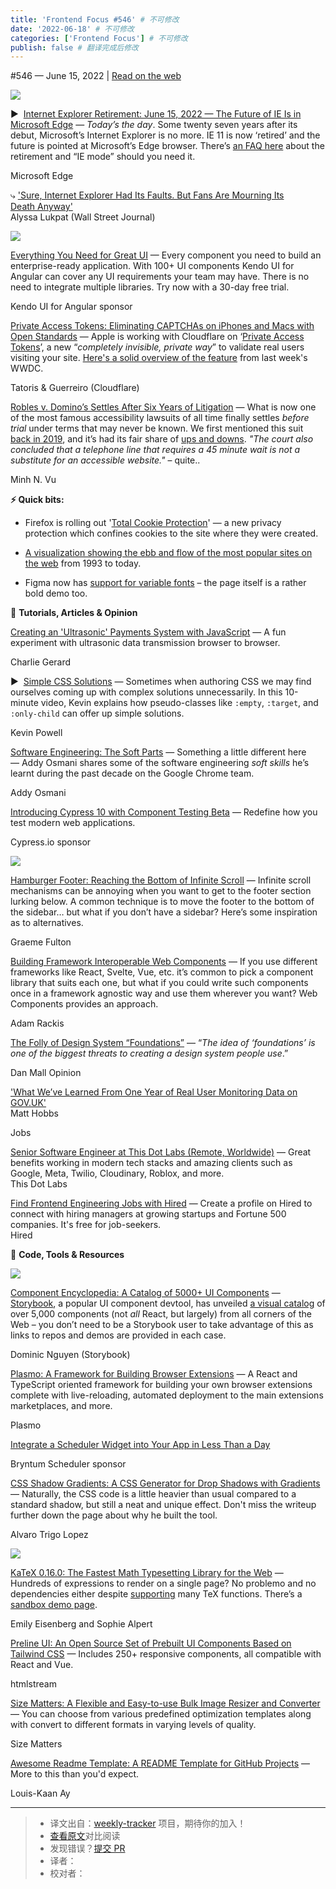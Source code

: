 ```yaml
---
title: 'Frontend Focus #546' # 不可修改
date: '2022-06-18' # 不可修改
categories: ['Frontend Focus'] # 不可修改
publish: false # 翻译完成后修改
---
```


<!--以上是预览信息，图片一张或限制百字左右，前者优先，全文请使用二级及以下标题-->
<!-- more -->

#​546 — June 15, 2022 | [Read on the web](https://frontendfoc.us/link/124809/web)

[![](https://res.cloudinary.com/cpress/image/upload/w_1280,e_sharpen:60/v1655286716/rbjo59nebmcjxnkmnafk.gif)](https://frontendfoc.us/link/124810/web)

▶  [Internet Explorer Retirement: June 15, 2022 — The Future of IE Is in Microsoft Edge](https://frontendfoc.us/link/124810/web "www.youtube.com") — _Today’s the day_. Some twenty seven years after its debut, Microsoft’s Internet Explorer is no more. IE 11 is now ‘retired’ and the future is pointed at Microsoft’s Edge browser. There’s [an FAQ here](https://frontendfoc.us/link/124811/web) about the retirement and “IE mode” should you need it.

Microsoft Edge

⤷ ['Sure, Internet Explorer Had Its Faults. But Fans Are Mourning Its Death Anyway'](https://frontendfoc.us/link/124812/web)  
Alyssa Lukpat (Wall Street Journal)

[![](https://copm.s3.amazonaws.com/c995b268.png)](https://frontendfoc.us/link/124813/web)

[Everything You Need for Great UI](https://frontendfoc.us/link/124813/web "www.telerik.com") — Every component you need to build an enterprise-ready application. With 100+ UI components Kendo UI for Angular can cover any UI requirements your team may have. There is no need to integrate multiple libraries. Try now with a 30-day free trial.

Kendo UI for Angular sponsor

[Private Access Tokens: Eliminating CAPTCHAs on iPhones and Macs with Open Standards](https://frontendfoc.us/link/124817/web "blog.cloudflare.com") — Apple is working with Cloudflare on ‘[Private Access Tokens](https://frontendfoc.us/link/124818/web)’, a new “_completely invisible, private way_” to validate real users visiting your site. [Here's a solid overview of the feature](https://frontendfoc.us/link/124819/web) from last week's WWDC.

Tatoris & Guerreiro (Cloudflare)

[Robles v. Domino’s Settles After Six Years of Litigation](https://frontendfoc.us/link/124814/web "www.adatitleiii.com") — What is now one of the most famous accessibility lawsuits of all time finally settles _before trial_ under terms that may never be known. We first mentioned this suit [back in 2019](https://frontendfoc.us/link/124815/web), and it’s had its fair share of [ups and downs](https://frontendfoc.us/link/124816/web). _"The court also concluded that a telephone line that requires a 45 minute wait is not a substitute for an accessible website."_ – quite..

Minh N. Vu

**⚡️ Quick bits:**

*   Firefox is rolling out '[Total Cookie Protection](https://frontendfoc.us/link/124820/web)' — a new privacy protection which confines cookies to the site where they were created.
    
*   [A visualization showing the ebb and flow of the most popular sites on the web](https://frontendfoc.us/link/124821/web) from 1993 to today.
    
*   Figma now has [support for variable fonts](https://frontendfoc.us/link/124822/web) – the page itself is a rather bold demo too.
    

📙 **Tutorials, Articles & Opinion**

[Creating an 'Ultrasonic' Payments System with JavaScript](https://frontendfoc.us/link/124829/web "charliegerard.dev") — A fun experiment with ultrasonic data transmission browser to browser.

Charlie Gerard

▶  [Simple CSS Solutions](https://frontendfoc.us/link/124823/web "www.youtube.com") — Sometimes when authoring CSS we may find ourselves coming up with complex solutions unnecessarily. In this 10-minute video, Kevin explains how pseudo-classes like `:empty`, `:target`, and `:only-child` can offer up simple solutions.

Kevin Powell

[Software Engineering: The Soft Parts](https://frontendfoc.us/link/124825/web "addyosmani.com") — Something a little different here — Addy Osmani shares some of the software engineering _soft skills_ he’s learnt during the past decade on the Google Chrome team.

Addy Osmani

[Introducing Cypress 10 with Component Testing Beta](https://frontendfoc.us/link/124826/web "go.cypress.io") — Redefine how you test modern web applications.

Cypress.io sponsor

[![](https://res.cloudinary.com/cpress/image/upload/w_260,e_sharpen:60/v1655296374/g1xquvokgnmvqtosavzm.png)](https://frontendfoc.us/link/124827/web)

[Hamburger Footer: Reaching the Bottom of Infinite Scroll](https://frontendfoc.us/link/124827/web "prototypr.io") — Infinite scroll mechanisms can be annoying when you want to get to the footer section lurking below. A common technique is to move the footer to the bottom of the sidebar… but what if you don’t have a sidebar? Here’s some inspiration as to alternatives.

Graeme Fulton

[Building Framework Interoperable Web Components](https://frontendfoc.us/link/124824/web "css-tricks.com") — If you use different frameworks like React, Svelte, Vue, etc. it’s common to pick a component library that suits each one, but what if you could write such components once in a framework agnostic way and use them wherever you want? Web Components provides an approach.

Adam Rackis

[The Folly of Design System “Foundations”](https://frontendfoc.us/link/124828/web "superfriendly.com") — “_The idea of ‘foundations’ is one of the biggest threats to creating a design system people use_.”

Dan Mall Opinion

['What We’ve Learned From One Year of Real User Monitoring Data on GOV.UK'](https://frontendfoc.us/link/124830/web)  
Matt Hobbs

Jobs

[Senior Software Engineer at This Dot Labs (Remote, Worldwide)](https://frontendfoc.us/link/124831/web) — Great benefits working in modern tech stacks and amazing clients such as Google, Meta, Twilio, Cloudinary, Roblox, and more.  
This Dot Labs

[Find Frontend Engineering Jobs with Hired](https://frontendfoc.us/link/124832/web) — Create a profile on Hired to connect with hiring managers at growing startups and Fortune 500 companies. It's free for job-seekers.  
Hired

🔧 **Code, Tools & Resources**

[![](https://res.cloudinary.com/cpress/image/upload/w_1280,e_sharpen:60/d7vikn1oexmblirjgkbl.jpg)](https://frontendfoc.us/link/124833/web)

[Component Encyclopedia: A Catalog of 5000+ UI Components](https://frontendfoc.us/link/124833/web "storybook.js.org") — [Storybook](https://frontendfoc.us/link/124834/web), a popular UI component devtool, has unveiled [a visual catalog](https://frontendfoc.us/link/124835/web) of over 5,000 components (not _all_ React, but largely) from all corners of the Web – you don’t need to be a Storybook user to take advantage of this as links to repos and demos are provided in each case.

Dominic Nguyen (Storybook)

[Plasmo: A Framework for Building Browser Extensions](https://frontendfoc.us/link/124836/web "github.com") — A React and TypeScript oriented framework for building your own browser extensions complete with live-reloading, automated deployment to the main extensions marketplaces, and more.

Plasmo

[Integrate a Scheduler Widget into Your App in Less Than a Day](https://frontendfoc.us/link/124837/web "www.bryntum.com")

Bryntum Scheduler sponsor

[CSS Shadow Gradients: A CSS Generator for Drop Shadows with Gradients](https://frontendfoc.us/link/124838/web "alvarotrigo.com") — Naturally, the CSS code is a little heavier than usual compared to a standard shadow, but still a neat and unique effect. Don't miss the writeup further down the page about why he built the tool.

Alvaro Trigo Lopez

[![](https://res.cloudinary.com/cpress/image/upload/w_1280,e_sharpen:60/v1655297342/nyj1p365pwf3ja7vqjl9.png)](https://frontendfoc.us/link/124839/web)

[KaTeX 0.16.0: The Fastest Math Typesetting Library for the Web](https://frontendfoc.us/link/124839/web "katex.org") — Hundreds of expressions to render on a single page? No problemo and no dependencies either despite [supporting](https://frontendfoc.us/link/124840/web) many TeX functions. There’s a [sandbox demo page](https://frontendfoc.us/link/124841/web).

Emily Eisenberg and Sophie Alpert

[Preline UI: An Open Source Set of Prebuilt UI Components Based on Tailwind CSS](https://frontendfoc.us/link/124842/web "preline.co") — Includes 250+ responsive components, all compatible with React and Vue.

htmlstream

[Size Matters: A Flexible and Easy-to-use Bulk Image Resizer and Converter](https://frontendfoc.us/link/124843/web "sizematters.app") — You can choose from various predefined optimization templates along with convert to different formats in varying levels of quality.

Size Matters

[Awesome Readme Template: A README Template for GitHub Projects](https://frontendfoc.us/link/124844/web "github.com") — More to this than you'd expect.

Louis-Kaan Ay

---
> * 译文出自：[weekly-tracker](https://github.com/FEDarling/weekly-tracker) 项目，期待你的加入！
> * [查看原文](https://frontendfoc.us/issues/546)对比阅读
> * 发现错误？[提交 PR](https://github.com/FEDarling/weekly-tracker/blob/main/weeklys/frontend_focus/546)
> * 译者：
> * 校对者：
